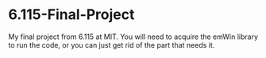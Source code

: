 # 6.115-Final-Project
My final project from 6.115 at MIT. You will need to acquire the emWin library to run the code, or you can just get rid of the part that needs it. 
